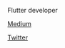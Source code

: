 
Flutter developer

<a href="https://medium.com/@hasaneke">Medium</a>


<a href="https://twitter.com/hasanneke">Twitter</a>

